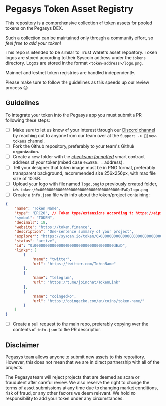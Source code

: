 # Pegasys Token Asset Registry

This repository is a comprehensive collection of token assets for pooled tokens on the Pegasys DEX.

Such a collection can be maintained only through a community effort, so _feel free to add your token!_

This repo is intended to be similar to Trust Wallet's asset repository. Token logos are stored according to their Syscoin address under the `tokens` directory. Logos are stored in the format `<token-address>/logo.png`.

Mainnet and testnet token registries are handled independently.

Please make sure to follow the guidelines as this speeds up our review process 😉

## Guidelines
To integrate your token into the Pegasys app you must submit a PR following these steps:
- [ ] Make sure to let us know of your interest through our [Discord channel](https://discord.gg/kAq3pAUAkE) by reaching out to anyone from our team over at the `Support -> 🌱│new-tokens` channel.
- [ ] Fork the Github repository, preferably to your team's Github organization.
- [ ] Create a new folder with the [_checksum formatted_](https://piyolab.github.io/sushiether/RunScrapboxCode/?web3=1.0.0-beta.33&code=https://scrapbox.io/api/code/sushiether/web3.js_-_Ethereum_のアドレスをチェックサム付きアドレスに変換する/demo.js) smart contract address of your token(mixed case `0xa5B6...` address).
- [ ] Tell your designer that token image must be in PNG format, preferably transparent background, recommended size 256x256px, with max file size of 100kB.
- [ ] Upload your logo with file named `logo.png` to previously created folder, i.e. `tokens/0x000000000000000000000000000000000000dEaD/logo.png`
- [ ] Create a `info.json` file with info about the token/project containing:
```json
{
    "name": "Token Name",
    "type": "ERC20", // Token type/extensions according to https://eips.ethereum.org/ | https://openzeppelin.com/contracts/
    "symbol": "TOKEN",
    "decimals": 18,
    "website": "https://token.finance",
    "description": "One-sentence summary of your project",
    "explorer": "https://syscan.io/token/0x000000000000000000000000000000000000dEaD",
    "status": "active",
    "id": "0x000000000000000000000000000000000000dEaD",
    "links": [
        {
            "name": "twitter",
            "url": "https://twitter.com/TokenName"
        },
        {
            "name": "telegram",
            "url": "https://t.me/joinchat/TokenLink"
        },
        {
            "name": "coingecko",
            "url": "https://coingecko.com/en/coins/token-name/"
        }
    ]
}
```
- [ ] Create a pull request to the main repo, preferably copying over the contents of `info.json` to the PR description

## Disclaimer
Pegasys team allows anyone to submit new assets to this repository. However, this does not mean that we are in direct partnership with all of the projects.

The Pegasys team will reject projects that are deemed as scam or fraudulent after careful review. We also reserve the right to change the terms of asset submissions at any time due to changing market conditions, risk of fraud, or any other factors we deem relevant. We hold no responsibility to add your token under any circumstances.

